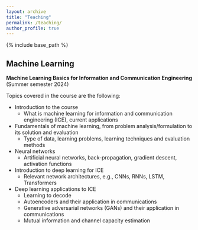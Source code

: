 ```yaml
---
layout: archive
title: "Teaching"
permalink: /teaching/
author_profile: true
---
```



{% include base_path %}

## Machine Learning

**Machine Learning Basics for Information and Communication Engineering** (Summer semester 2024)
  
Topics covered in the course are the following:
- Introduction to the course
    - What is machine learning for information and communication engineering (ICE), current applications
- Fundamentals of machine learning, from problem analysis/formulation to its solution and evaluation
    - Type of data, learning problems, learning techniques and evaluation methods
- Neural networks
    - Artificial neural networks, back-propagation, gradient descent, activation functions
- Introduction to deep learning for ICE
    - Relevant network architectures, e.g., CNNs, RNNs, LSTM, Transformers
- Deep learning applications to ICE
    - Learning to decode
    - Autoencoders and their application in communications
    - Generative adversarial networks (GANs) and their application in communications
    - Mutual information and channel capacity estimation
